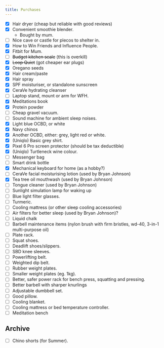 ```yaml
---
title: Purchases
---
```


- [x] Hair dryer (cheap but reliable with good reviews)
- [x] Convenient smoothie blender.
	- Bought by mum.
- [ ] Nice cave or castle for plecos to shelter in.
- [x] How to Win Friends and Influence People.
- [x] Fitbit for Mum.
- [ ] ~~Budget kitchen scale~~ (this is overkill)
- [x] ~~Loop Quiet~~ (got cheaper ear plugs)
- [x] Oregano seeds
- [x] Hair cream/paste
- [x] Hair spray
- [x] SPF moisturiser, or standalone sunscreen
- [x] CeraVe hydrating cleanser
- [ ] Laptop stand, mount or arm for WFH.
- [x] Meditations book
- [x] Protein powder
- [ ] Cheap gravel vacuum.
- [ ] Sound machine for ambient sleep noises.
- [x] Light blue OCBD, or white
- [x] Navy chinos
- [x] Another OCBD, either: grey, light red or white.
- [x] (Uniqlo) Basic grey shirt.
- [x] Pixel 6 Pro screen protector (should be tax deductible)
- [x] (Uniqlo) Turtleneck wine colour.
- [ ] Messenger bag
- [ ] Smart drink bottle
- [x] Mechanical keyboard for home (as a hobby?)
- [ ] CeraVe facial moisturising lotion (used by Bryan Johnson)
- [x] Tea tree oil mouthwash (used by Bryan Johnson)
- [ ] Tongue cleaner (used by Bryan Johnson)
- [ ] Sunlight simulation lamp for waking up
- [ ] Blue light filter glasses.
- [ ] Turmeric.
- [ ] Cooling mattress (or other sleep cooling accessories)
- [ ] Air filters for better sleep (used by Bryan Johnson)?
- [ ] Liquid chalk
- [ ] Barbell maintenance items (nylon brush with firm bristles, wd-40, 3-in-1 multi-purpose oil)
- [ ] Plate rack.
- [ ] Squat shoes.
- [ ] Deadlift shoes/slippers.
- [ ] SBD knee sleeves.
- [ ] Powerlifting belt.
- [ ] Weighted dip belt.
- [ ] Rubber weight plates.
- [ ] Smaller weight plates (eg. 1kg).
- [ ] Better, safer power rack for bench press, squatting and pressing.
- [ ] Better barbell with sharper knurlings
- [ ] Adjustable dumbbell set.
- [ ] Good pillow.
- [ ] Cooling blanket.
- [ ] Cooling mattress or bed temperature controller.
- [ ] Meditation bench

## Archive
- [ ] Chino shorts (for Summer).
